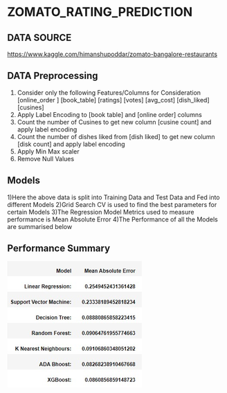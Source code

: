 # ZOMATO_RATING_PREDICTION

## DATA SOURCE
 https://www.kaggle.com/himanshupoddar/zomato-bangalore-restaurants
 
## DATA Preprocessing
  1) Consider only the following Features/Columns for Consideration 
              [online_order	]  [book_table]  	[ratings] 	[votes] 	[avg_cost] 	[dish_liked]	[cusines]
  2) Apply Label Encoding to [book table] and [online order] columns
  3) Count the number of Cusines to get new column [cusine count] and apply label encoding
  4) Count the number of dishes liked from [dish liked] to get new column [disk count] and apply label encoding
  5) Apply Min Max scaler
  6) Remove Null Values
 
## Models
  1)Here the above data is split into Training Data and Test Data and Fed into different Models 
  2)Grid Search CV is used to find the best parameters for certain Models
  3)The Regression Model Metrics used to measure performance is Mean Absolute Error
  4)The Performance of all the Models are summarised below
  
## Performance Summary

![alt text](https://github.com/sssuhasss/ZOMATO_RATING_PREDICTION/blob/1b0ad6b3132dcc499488dc95a2b5d3b085ba809a/zomato.jpg)

